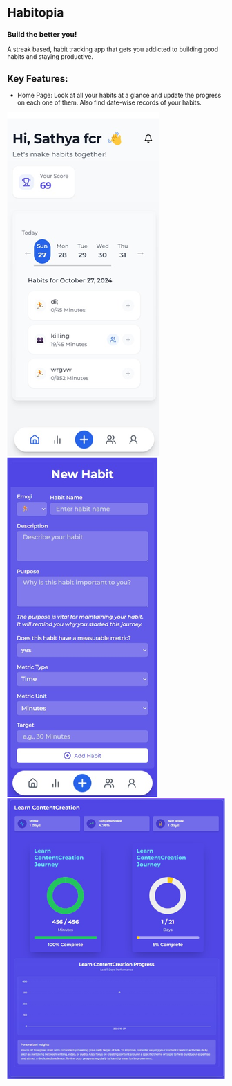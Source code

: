 # Habitopia

### Build the better you!

A streak based, habit tracking app that gets you addicted to building good habits and staying productive.

## Key Features:
- Home Page: Look at all your habits at a glance and update the progress on each one of them. Also find date-wise records of your habits.

![home](./Screenshots/home.jpeg)
![newhabit](./Screenshots/newhabit.jpeg)
![dv](./Screenshots/dv.jpeg)

